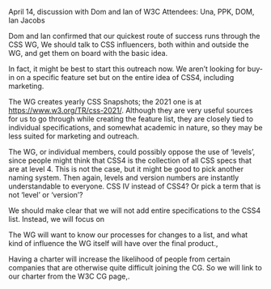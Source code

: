 April 14, discussion with Dom and Ian of W3C
Attendees: Una, PPK, DOM, Ian Jacobs

Dom and Ian confirmed that our quickest route of success runs through the CSS WG, We should talk to CSS influencers, both within and outside the WG, and get them on board with the basic idea. 

In fact, it might be best to start this outreach now. We aren’t looking for buy-in on a specific feature set but on the entire idea of CSS4, including marketing.

The WG creates yearly CSS Snapshots; the 2021 one is at https://www.w3.org/TR/css-2021/. Although they are very useful sources for us to go through while creating the feature list, they are closely tied to individual specifications, and somewhat academic in nature, so they may be less suited for marketing and outreach. 

The WG, or individual members, could possibly oppose the use of ‘levels’, since people might think that CSS4 is the collection of all CSS specs that are at level 4. This is not the case, but it might be good to pick another naming system. Then again, levels and version numbers  are instantly understandable to everyone. CSS IV instead of CSS4? Or pick a term that is not ‘level’ or ‘version’?

We should make clear that we will not add entire specifications to the CSS4 list. Instead, we will focus on 

The WG will want to know our processes for changes to a list, and what kind of influence the WG itself will have over the final product.,

Having a charter will increase the likelihood of people from certain companies that are otherwise quite difficult joining the CG. So we will link to our charter from the W3C CG page,.
